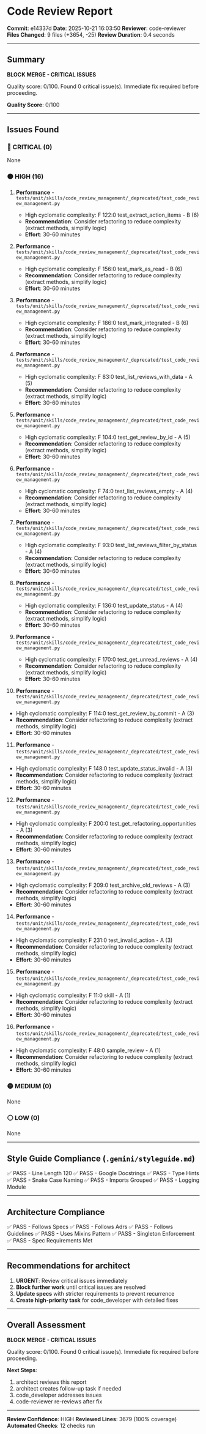 # Code Review Report

**Commit**: e14337d
**Date**: 2025-10-21 16:03:50
**Reviewer**: code-reviewer
**Files Changed**: 9 files (+3654, -25)
**Review Duration**: 0.4 seconds

---

## Summary

**BLOCK MERGE - CRITICAL ISSUES**

Quality score: 0/100. Found 0 critical issue(s). Immediate fix required before proceeding.

**Quality Score**: 0/100

---

## Issues Found

### 🔴 CRITICAL (0)

None

### 🟠 HIGH (16)

1. **Performance** - `tests/unit/skills/code_review_management/_deprecated/test_code_review_management.py`
   - High cyclomatic complexity: F 122:0 test_extract_action_items - B (6)
   - **Recommendation**: Consider refactoring to reduce complexity (extract methods, simplify logic)
   - **Effort**: 30-60 minutes

2. **Performance** - `tests/unit/skills/code_review_management/_deprecated/test_code_review_management.py`
   - High cyclomatic complexity: F 156:0 test_mark_as_read - B (6)
   - **Recommendation**: Consider refactoring to reduce complexity (extract methods, simplify logic)
   - **Effort**: 30-60 minutes

3. **Performance** - `tests/unit/skills/code_review_management/_deprecated/test_code_review_management.py`
   - High cyclomatic complexity: F 186:0 test_mark_integrated - B (6)
   - **Recommendation**: Consider refactoring to reduce complexity (extract methods, simplify logic)
   - **Effort**: 30-60 minutes

4. **Performance** - `tests/unit/skills/code_review_management/_deprecated/test_code_review_management.py`
   - High cyclomatic complexity: F 83:0 test_list_reviews_with_data - A (5)
   - **Recommendation**: Consider refactoring to reduce complexity (extract methods, simplify logic)
   - **Effort**: 30-60 minutes

5. **Performance** - `tests/unit/skills/code_review_management/_deprecated/test_code_review_management.py`
   - High cyclomatic complexity: F 104:0 test_get_review_by_id - A (5)
   - **Recommendation**: Consider refactoring to reduce complexity (extract methods, simplify logic)
   - **Effort**: 30-60 minutes

6. **Performance** - `tests/unit/skills/code_review_management/_deprecated/test_code_review_management.py`
   - High cyclomatic complexity: F 74:0 test_list_reviews_empty - A (4)
   - **Recommendation**: Consider refactoring to reduce complexity (extract methods, simplify logic)
   - **Effort**: 30-60 minutes

7. **Performance** - `tests/unit/skills/code_review_management/_deprecated/test_code_review_management.py`
   - High cyclomatic complexity: F 93:0 test_list_reviews_filter_by_status - A (4)
   - **Recommendation**: Consider refactoring to reduce complexity (extract methods, simplify logic)
   - **Effort**: 30-60 minutes

8. **Performance** - `tests/unit/skills/code_review_management/_deprecated/test_code_review_management.py`
   - High cyclomatic complexity: F 136:0 test_update_status - A (4)
   - **Recommendation**: Consider refactoring to reduce complexity (extract methods, simplify logic)
   - **Effort**: 30-60 minutes

9. **Performance** - `tests/unit/skills/code_review_management/_deprecated/test_code_review_management.py`
   - High cyclomatic complexity: F 170:0 test_get_unread_reviews - A (4)
   - **Recommendation**: Consider refactoring to reduce complexity (extract methods, simplify logic)
   - **Effort**: 30-60 minutes

10. **Performance** - `tests/unit/skills/code_review_management/_deprecated/test_code_review_management.py`
   - High cyclomatic complexity: F 114:0 test_get_review_by_commit - A (3)
   - **Recommendation**: Consider refactoring to reduce complexity (extract methods, simplify logic)
   - **Effort**: 30-60 minutes

11. **Performance** - `tests/unit/skills/code_review_management/_deprecated/test_code_review_management.py`
   - High cyclomatic complexity: F 148:0 test_update_status_invalid - A (3)
   - **Recommendation**: Consider refactoring to reduce complexity (extract methods, simplify logic)
   - **Effort**: 30-60 minutes

12. **Performance** - `tests/unit/skills/code_review_management/_deprecated/test_code_review_management.py`
   - High cyclomatic complexity: F 200:0 test_get_refactoring_opportunities - A (3)
   - **Recommendation**: Consider refactoring to reduce complexity (extract methods, simplify logic)
   - **Effort**: 30-60 minutes

13. **Performance** - `tests/unit/skills/code_review_management/_deprecated/test_code_review_management.py`
   - High cyclomatic complexity: F 209:0 test_archive_old_reviews - A (3)
   - **Recommendation**: Consider refactoring to reduce complexity (extract methods, simplify logic)
   - **Effort**: 30-60 minutes

14. **Performance** - `tests/unit/skills/code_review_management/_deprecated/test_code_review_management.py`
   - High cyclomatic complexity: F 231:0 test_invalid_action - A (3)
   - **Recommendation**: Consider refactoring to reduce complexity (extract methods, simplify logic)
   - **Effort**: 30-60 minutes

15. **Performance** - `tests/unit/skills/code_review_management/_deprecated/test_code_review_management.py`
   - High cyclomatic complexity: F 11:0 skill - A (1)
   - **Recommendation**: Consider refactoring to reduce complexity (extract methods, simplify logic)
   - **Effort**: 30-60 minutes

16. **Performance** - `tests/unit/skills/code_review_management/_deprecated/test_code_review_management.py`
   - High cyclomatic complexity: F 48:0 sample_review - A (1)
   - **Recommendation**: Consider refactoring to reduce complexity (extract methods, simplify logic)
   - **Effort**: 30-60 minutes

### 🟡 MEDIUM (0)

None

### ⚪ LOW (0)

None

---

## Style Guide Compliance (`.gemini/styleguide.md`)

✅ PASS - Line Length 120
✅ PASS - Google Docstrings
✅ PASS - Type Hints
✅ PASS - Snake Case Naming
✅ PASS - Imports Grouped
✅ PASS - Logging Module

---

## Architecture Compliance

✅ PASS - Follows Specs
✅ PASS - Follows Adrs
✅ PASS - Follows Guidelines
✅ PASS - Uses Mixins Pattern
✅ PASS - Singleton Enforcement
✅ PASS - Spec Requirements Met

---

## Recommendations for architect


1. **URGENT**: Review critical issues immediately
2. **Block further work** until critical issues are resolved
3. **Update specs** with stricter requirements to prevent recurrence
4. **Create high-priority task** for code_developer with detailed fixes

---

## Overall Assessment

**BLOCK MERGE - CRITICAL ISSUES**

Quality score: 0/100. Found 0 critical issue(s). Immediate fix required before proceeding.

**Next Steps**:
1. architect reviews this report
2. architect creates follow-up task if needed
3. code_developer addresses issues
4. code-reviewer re-reviews after fix

---

**Review Confidence**: HIGH
**Reviewed Lines**: 3679 (100% coverage)
**Automated Checks**: 12 checks run
